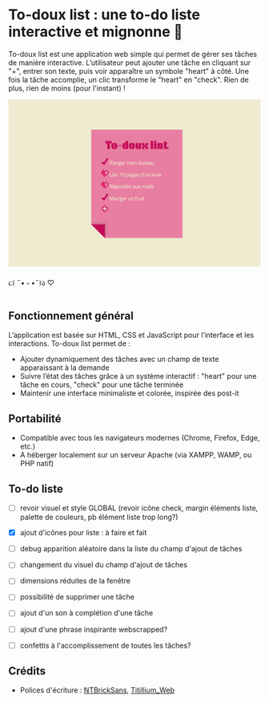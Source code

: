 # To-doux list : une to-do liste interactive et mignonne 🐇
To-doux list est une application web simple qui permet de gérer ses tâches de manière interactive. L’utilisateur peut ajouter une tâche en cliquant sur "+", entrer son texte, puis voir apparaître un symbole "heart" à côté. Une fois la tâche accomplie, un clic transforme le "heart" en "check". Rien de plus, rien de moins (pour l'instant) !

![ Aperçu de la plateforme](/images/preview.png "Aperçu de la plateforme") 

૮꒰ ˶• ༝ •˶꒱ა ♡


## Fonctionnement général
L’application est basée sur HTML, CSS et JavaScript pour l’interface et les interactions. To-doux list permet de :

- Ajouter dynamiquement des tâches avec un champ de texte apparaissant à la demande
- Suivre l’état des tâches grâce à un système interactif : "heart" pour une tâche en cours, "check" pour une tâche terminée
- Maintenir une interface minimaliste et colorée, inspirée des post-it


## Portabilité

- Compatible avec tous les navigateurs modernes (Chrome, Firefox, Edge, etc.)
- A héberger localement sur un serveur Apache (via XAMPP, WAMP, ou PHP natif)


## To-do liste

- [ ] revoir visuel et style GLOBAL (revoir icône check, margin éléments liste, palette de couleurs, pb élément liste trop long?)
- [x] ajout d'icônes pour liste : à faire et fait
- [ ] debug apparition aléatoire dans la liste du champ d'ajout de tâches
- [ ] changement du visuel du champ d'ajout de tâches
- [ ] dimensions réduites de la fenêtre
- [ ] possibilité de supprimer une tâche
- [ ] ajout d'un son à complétion d'une tâche
- [ ] ajout d'une phrase inspirante webscrapped?
- [ ] confettis à l'accomplissement de toutes les tâches? 


## Crédits

- Polices d'écriture : [NTBrickSans](https://ifonts.xyz/nt-brick-sans-font.html), [Titillium_Web](https://fonts.google.com/specimen/Titillium+Web)